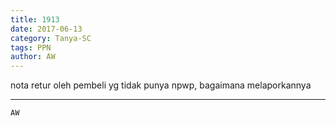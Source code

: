 ```yaml
---
title: 1913
date: 2017-06-13
category: Tanya-SC
tags: PPN
author: AW
---
```


nota retur oleh pembeli yg tidak punya npwp, bagaimana melaporkannya

---



`AW`
